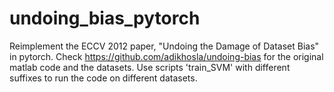 # undoing_bias_pytorch
Reimplement the ECCV 2012 paper, "Undoing the Damage of Dataset Bias" in pytorch. Check https://github.com/adikhosla/undoing-bias for the original matlab code and the datasets. Use scripts 'train_SVM' with different suffixes to run the code on different datasets. 
